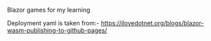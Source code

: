 Blazor games for my learning


Deployment yaml is taken from:-
https://ilovedotnet.org/blogs/blazor-wasm-publishing-to-github-pages/
